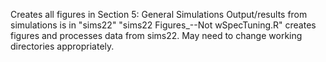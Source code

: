 Creates all figures in Section 5: General Simulations
Output/results from simulations is in "sims22" 
"sims22 Figures_--Not wSpecTuning.R" creates figures and processes data from sims22. May need to change working directories appropriately.
